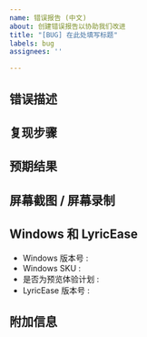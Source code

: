 ```yaml
---
name: 错误报告 (中文)
about: 创建错误报告以协助我们改进
title: "[BUG] 在此处填写标题"
labels: bug
assignees: ''

---
```


## 错误描述
<!--请尽量清晰简短地描述您遇到的问题.-->

## 复现步骤
<!--复现该错误的具体步骤. 如果和具体在线资源相关请附上资源链接, 如果和具体设备相关请尽可能详细说明. 
1. 前往 xx 页面
2. 点击 xx 按钮
3. 将页面滚动至 xx 处
4. 错误以 xx 形式呈现-->

## 预期结果
<!--请以清晰简洁的语言描述您预期该行为得到的结果.-->

## 屏幕截图 / 屏幕录制
<!--如果可以, 请附上您复现错误的截图或屏幕录制视频.-->

## Windows 和 LyricEase
 - Windows 版本号 <!--[e.g. Windows 11 22000.x]--> :
 - Windows SKU <!--[e.g. 家庭版 / 专业版]--> :
 - 是否为预览体验计划 <!--[eg. 是 / 否]--> : 
 - LyricEase 版本号 <!--[e.g. v0.9.91]--> :

## 附加信息
<!--如果有补充说明请写在这里.-->
